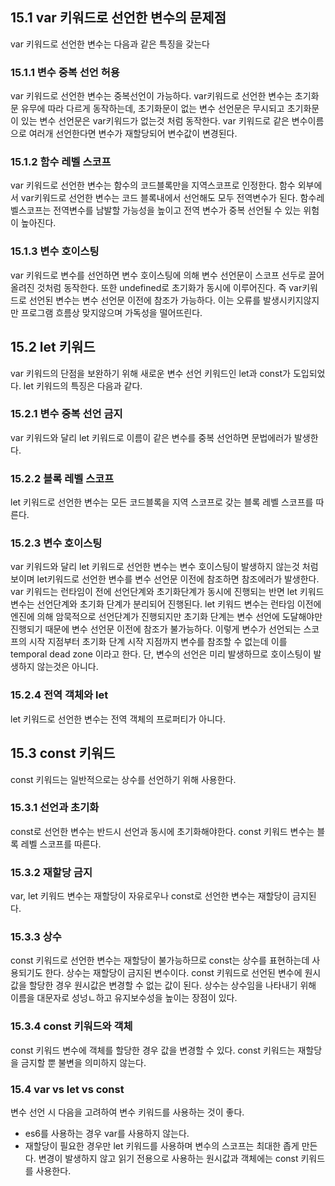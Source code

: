## 15.1 var 키워드로 선언한 변수의 문제점

var 키워드로 선언한 변수는 다음과 같은 특징을 갖는다

### 15.1.1 변수 중복 선언 허용

var 키워드로 선언한 변수는 중복선언이 가능하다.
var키워드로 선언한 변수는 초기화문 유무에 따라 다르게 동작하는데, 초기화문이 없는 변수 선언문은 무시되고 초기화문이 있는 변수 선언문은 var키워드가 없는것 처럼 동작한다.
var 키워드로 같은 변수이름으로 여러개 선언한다면 변수가 재할당되어 변수값이 변경된다.

### 15.1.2 함수 레벨 스코프

var 키워드로 선언한 변수는 함수의 코드블록만을 지역스코프로 인정한다.
함수 외부에서 var키워드로 선언한 변수는 코드 블록내에서 선언해도 모두 전역변수가 된다.
함수레벨스코프는 전역변수를 남발할 가능성을 높이고 전역 변수가 중복 선언될 수 있는 위험이 높아진다.

### 15.1.3 변수 호이스팅

var 키워드로 변수를 선언하면 변수 호이스팅에 의해 변수 선언문이 스코프 선두로 끌어 올려진 것처럼 동작한다. 또한 undefined로 초기화가 동시에 이루어진다.
즉 var키워드로 선언된 변수는 변수 선언문 이전에 참조가 가능하다. 이는 오류를 발생시키지않지만 프로그램 흐름상 맞지않으며 가독성을 떨어뜨린다.

## 15.2 let 키워드

var 키워드의 단점을 보완하기 위해 새로운 변수 선언 키워드인 let과 const가 도입되었다.
let 키워드의 특징은 다음과 같다.

### 15.2.1 변수 중복 선언 금지

var 키워드와 달리 let 키워드로 이름이 같은 변수를 중복 선언하면 문법에러가 발생한다.

### 15.2.2 블록 레벨 스코프

let 키워드로 선언한 변수는 모든 코드블록을 지역 스코프로 갖는 블록 레벨 스코프를 따른다.

### 15.2.3 변수 호이스팅

var 키워드와 달리 let 키워드로 선언한 변수는 변수 호이스팅이 발생하지 않는것 처럼 보이며 let키워드로 선언한 변수를 변수 선언문 이전에 참조하면 참조에러가 발생한다.
var 키워드는 런타임이 전에 선언단계와 초기화단계가 동시에 진행되는 반면 let 키워드 변수는 선언단계와 초기화 단계가 분리되어 진행된다.
let 키워드 변수는 런타임 이전에 엔진에 의해 암묵적으로 선언단계가 진행되지만 초기화 단계는 변수 선언에 도달해야만 진행되기 때문에 변수 선언문 이전에 참조가 불가능하다.
이렇게 변수가 선언되는 스코프의 시작 지점부터 초기화 단계 시작 지점까지 변수를 참조할 수 없는데 이를 temporal dead zone 이라고 한다.
단, 변수의 선언은 미리 발생하므로 호이스팅이 발생하지 않는것은 아니다.

### 15.2.4 전역 객체와 let

let 키워드로 선언한 변수는 전역 객체의 프로퍼티가 아니다.

## 15.3 const 키워드

const 키워드는 일반적으로는 상수를 선언하기 위해 사용한다.

### 15.3.1 선언과 초기화

const로 선언한 변수는 반드시 선언과 동시에 초기화해야한다.
const 키워드 변수는 블록 레벨 스코프를 따른다.

### 15.3.2 재할당 금지

var, let 키워드 변수는 재할당이 자유로우나 const로 선언한 변수는 재할당이 금지된다.

### 15.3.3 상수

const 키워드로 선언한 변수는 재할당이 불가능하므로 const는 상수를 표현하는데 사용되기도 한다.
상수는 재할당이 금지된 변수이다. const 키워드로 선언된 변수에 원시값을 할당한 경우 원시값은 변경할 수 없는 값이 된다.
상수는 상수임을 나타내기 위해 이름을 대문자로 성넝ㄴ하고 유지보수성을 높이는 장점이 있다.

### 15.3.4 const 키워드와 객체

const 키워드 변수에 객체를 할당한 경우 값을 변경할 수 있다. const 키워드는 재할당을 금지할 뿐 불변을 의미하지 않는다.

### 15.4 var vs let vs const

변수 선언 시 다음을 고려하여 변수 키워드를 사용하는 것이 좋다.

- es6를 사용하는 경우 var를 사용하지 않는다.
- 재할당이 필요한 경우만 let 키워드를 사용하며 변수의 스코프는 최대한 좁게 만든다.
  변경이 발생하지 않고 읽기 전용으로 사용하는 원시값과 객체에는 const 키워드를 사용한다.
